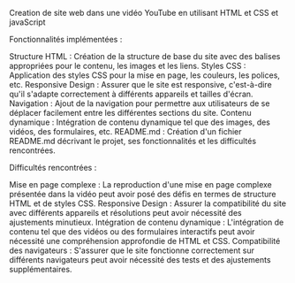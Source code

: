 
Creation de site web  dans une vidéo YouTube en utilisant HTML et CSS et javaScript 


Fonctionnalités implémentées :

Structure HTML : Création de la structure de base du site avec des balises appropriées pour le contenu, les images et les liens.
Styles CSS : Application des styles CSS pour la mise en page, les couleurs, les polices, etc.
Responsive Design : Assurer que le site est responsive, c'est-à-dire qu'il s'adapte correctement à différents appareils et tailles d'écran.
Navigation : Ajout de la navigation pour permettre aux utilisateurs de se déplacer facilement entre les différentes sections du site.
Contenu dynamique : Intégration de contenu dynamique tel que des images, des vidéos, des formulaires, etc.
README.md : Création d'un fichier README.md décrivant le projet, ses fonctionnalités et les difficultés rencontrées.

Difficultés rencontrées :

Mise en page complexe : La reproduction d'une mise en page complexe présentée dans la vidéo peut avoir posé des défis en termes de structure HTML et de styles CSS.
Responsive Design : Assurer la compatibilité du site avec différents appareils et résolutions peut avoir nécessité des ajustements minutieux.
Intégration de contenu dynamique : L'intégration de contenu tel que des vidéos ou des formulaires interactifs peut avoir nécessité une compréhension approfondie de HTML et CSS.
Compatibilité des navigateurs : S'assurer que le site fonctionne correctement sur différents navigateurs peut avoir nécessité des tests et des ajustements supplémentaires.